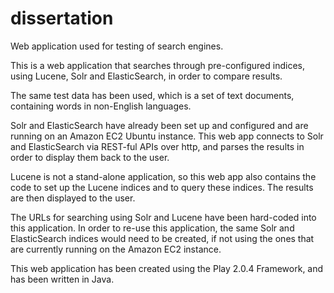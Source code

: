 dissertation
============

Web application used for testing of search engines.

This is a web application that searches through pre-configured indices, using Lucene, Solr and ElasticSearch, in order to compare results.

The same test data has been used, which is a set of text documents, containing words in non-English languages.

Solr and ElasticSearch have already been set up and configured and are running on an Amazon EC2 Ubuntu instance. This web app
connects to Solr and ElasticSearch via REST-ful APIs over http, and parses the results in order to display them back to the user.

Lucene is not a stand-alone application, so this web app also contains the code to set up the Lucene indices and to query these indices.
The results are then displayed to the user.

The URLs for searching using Solr and Lucene have been hard-coded into this application. In order to re-use this application, the same
Solr and ElasticSearch indices would need to be created, if not using the ones that are currently running on the Amazon EC2 instance.

This web application has been created using the Play 2.0.4 Framework, and has been written in Java.
